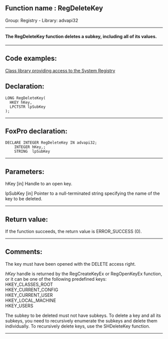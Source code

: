 
## Function name : RegDeleteKey
Group: Registry - Library: advapi32    
***  


#### The RegDeleteKey function deletes a subkey, including all of its values.
***  


## Code examples:
[Class library providing access to the System Registry](../../samples/sample_472.md)  

## Declaration:
```foxpro  
LONG RegDeleteKey(
  HKEY hKey,
  LPCTSTR lpSubKey
);  
```  
***  


## FoxPro declaration:
```foxpro  
DECLARE INTEGER RegDeleteKey IN advapi32;
	INTEGER hKey,;
	STRING  lpSubKey  
```  
***  


## Parameters:
hKey 
[in] Handle to an open key.

lpSubKey 
[in] Pointer to a null-terminated string specifying the name of the key to be deleted.  
***  


## Return value:
If the function succeeds, the return value is ERROR_SUCCESS (0).  
***  


## Comments:
The key must have been opened with the DELETE access right.  
  
<Em>hKey</Em> handle is returned by the RegCreateKeyEx or RegOpenKeyEx function, or it can be one of the following predefined keys:  
HKEY_CLASSES_ROOT  
HKEY_CURRENT_CONFIG  
HKEY_CURRENT_USER  
HKEY_LOCAL_MACHINE  
HKEY_USERS  
  
The subkey to be deleted must not have subkeys. To delete a key and all its subkeys, you need to recursively enumerate the subkeys and delete them individually. To recursively delete keys, use the SHDeleteKey function.  
  
***  

